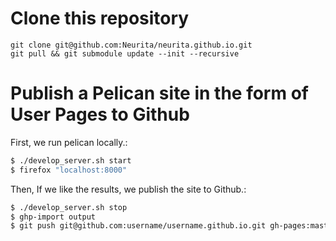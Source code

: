 Clone this repository
====
    git clone git@github.com:Neurita/neurita.github.io.git
    git pull && git submodule update --init --recursive


Publish a Pelican site in the form of User Pages to Github
====

First, we run pelican locally.:

```bash
$ ./develop_server.sh start
$ firefox "localhost:8000"
```

Then, If we like the results, we publish the site to Github.:

```bash
$ ./develop_server.sh stop
$ ghp-import output
$ git push git@github.com:username/username.github.io.git gh-pages:master
```

